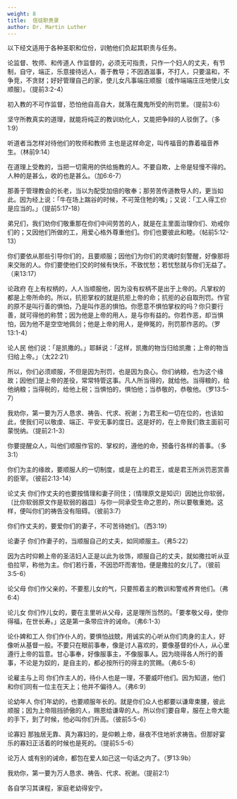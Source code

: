 ```yaml
---
weight: 8
title:  信徒职责录
author: Dr. Martin Luther
---
```


以下经文适用于各种圣职和位份，训勉他们负起其职责与任务。

论监督、牧师、和传道人
作监督的，必须无可指责，只作一个妇人的丈夫，有节制，自守，端正，乐意接待远人，善于教导；不因酒滋事，不打人，只要温和，不争竞，不贪财；好好管理自己的家，使儿女凡事端庄顺服〔或作端端庄庄地使儿女顺服〕。（提前3:2-4）

初入教的不可作监督，恐怕他自高自大，就落在魔鬼所受的刑罚里。（提前3:6）

坚守所教真实的道理，就能将纯正的教训劝化人，又能把争辩的人驳倒了。（多1:9）

听道者当怎样对待他们的牧师和教师
主也是这样命定，叫传福音的靠着福音养生。（林前9:14）

在道理上受教的，当把一切需用的供给施教的人。不要自欺，上帝是轻慢不得的。人种的是甚么，收的也是甚么。（加6:6-7）

那善于管理教会的长老，当以为配受加倍的敬奉；那劳苦传道教导人的，更当如此。因为经上说：「牛在场上踹谷的时候，不可笼住牠的嘴」；又说：「工人得工价是应当的。」（提前5:17-18）

弟兄们，我们劝你们敬重那在你们中间劳苦的人，就是在主里面治理你们、劝戒你们的；又因他们所做的工，用爱心格外尊重他们。你们也要彼此和睦。（帖前5:12-13）

你们要依从那些引导你们的，且要顺服；因他们为你们的灵魂时刻警醒，好像那将来交账的人。你们要使他们交的时候有快乐，不致忧愁；若忧愁就与你们无益了。（来13:17）

论政府
在上有权柄的，人人当顺服他，因为没有权柄不是出于上帝的。凡掌权的都是上帝所命的。所以，抗拒掌权的就是抗拒上帝的命；抗拒的必自取刑罚。作官的原不是叫行善的惧怕，乃是叫作恶的惧怕。你愿意不惧怕掌权的吗？你只要行善，就可得他的称赞；因为他是上帝的用人，是与你有益的。你若作恶，却当惧怕，因为他不是空空地佩剑；他是上帝的用人，是伸冤的，刑罚那作恶的。（罗13:1-4）

论人民
他们说：「是凯撒的。」耶稣说：「这样，凯撒的物当归给凯撒；上帝的物当归给上帝。」（太22:21）

所以，你们必须顺服，不但是因为刑罚，也是因为良心。你们纳粮，也为这个缘故；因他们是上帝的差役，常常特管这事。凡人所当得的，就给他。当得粮的，给他纳粮；当得税的，给他上税；当惧怕的，惧怕他；当恭敬的，恭敬他。（罗13:5-7）

我劝你，第一要为万人恳求、祷告、代求、祝谢；为君王和一切在位的，也该如此，使我们可以敬虔、端正、平安无事的度日。这是好的，在上帝我们救主面前可蒙悦纳。（提前2:1-3）

你要提醒众人，叫他们顺服作官的、掌权的，遵他的命，预备行各样的善事。（多3:1）

你们为主的缘故，要顺服人的一切制度，或是在上的君王，或是君王所派罚恶赏善的臣宰。（彼前2:13-14）

论丈夫
你们作丈夫的也要按情理和妻子同住；〔情理原文是知识〕因她比你软弱，〔比你软弱原文作是软弱的器皿〕与你一同承受生命之恩的，所以要敬重她。这样，便叫你们的祷告没有阻碍。（彼前3:7）

你们作丈夫的，要爱你们的妻子，不可苦待她们。（西3:19）

论妻子
你们作妻子的，当顺服自己的丈夫，如同顺服主。（弗5:22）

因为古时仰赖上帝的圣洁妇人正是以此为妆饰，顺服自己的丈夫，就如撒拉听从亚伯拉罕，称他为主。你们若行善，不因恐吓而害怕，便是撒拉的女儿了。（彼前3:5-6）

论父母
你们作父亲的，不要惹儿女的气，只要照着主的教训和警戒养育他们。（弗6:4）

论儿女
你们作儿女的，要在主里听从父母，这是理所当然的。「要孝敬父母，使你得福，在世长寿。」这是第一条带应许的诫命。（弗6:1-3）

论仆婢和工人
你们作仆人的，要惧怕战兢，用诚实的心听从你们肉身的主人，好像听从基督一般。不要只在眼前事奉，像是讨人喜欢的，要像基督的仆人，从心里遵行上帝的旨意。甘心事奉，好像服事主，不像服事人。因为晓得各人所行的善事，不论是为奴的，是自主的，都必按所行的得主的赏赐。（弗6:5-8）

论雇主与上司
你们作主人的，待仆人也是一理，不要威吓他们。因为知道，他们和你们同有一位主在天上；他并不偏待人。（弗6:9）

论幼年人
你们年幼的，也要顺服年长的。就是你们众人也都要以谦卑束腰，彼此顺服；因为上帝阻挡骄傲的人，赐恩给谦卑的人。所以你们要自卑，服在上帝大能的手下，到了时候，他必叫你们升高。（彼前5:5-6）

论寡妇
那独居无靠、真为寡妇的，是仰赖上帝，昼夜不住地祈求祷告。但那好宴乐的寡妇正活着的时候也是死的。（提前5:5-6）

论万人
或有别的诫命，都包在爱人如己这一句话之内了。（罗13:9b）

我劝你，第一要为万人恳求、祷告、代求、祝谢。（提前2:1）

各自学习其课程，家庭老幼得安宁。
